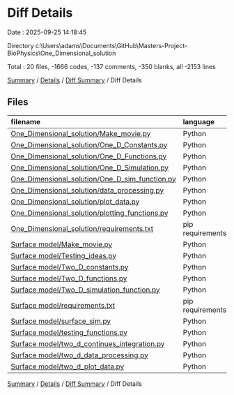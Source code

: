 # Diff Details

Date : 2025-09-25 14:18:45

Directory c:\\Users\\adams\\Documents\\GitHub\\Masters-Project-BioPhysics\\One_Dimensional_solution

Total : 20 files,  -1666 codes, -137 comments, -350 blanks, all -2153 lines

[Summary](results.md) / [Details](details.md) / [Diff Summary](diff.md) / Diff Details

## Files
| filename | language | code | comment | blank | total |
| :--- | :--- | ---: | ---: | ---: | ---: |
| [One\_Dimensional\_solution/Make\_movie.py](/One_Dimensional_solution/Make_movie.py) | Python | 138 | 16 | 44 | 198 |
| [One\_Dimensional\_solution/One\_D\_Constants.py](/One_Dimensional_solution/One_D_Constants.py) | Python | 63 | 12 | 16 | 91 |
| [One\_Dimensional\_solution/One\_D\_Functions.py](/One_Dimensional_solution/One_D_Functions.py) | Python | 120 | 6 | 54 | 180 |
| [One\_Dimensional\_solution/One\_D\_Simulation.py](/One_Dimensional_solution/One_D_Simulation.py) | Python | 135 | 3 | 37 | 175 |
| [One\_Dimensional\_solution/One\_D\_sim\_function.py](/One_Dimensional_solution/One_D_sim_function.py) | Python | 59 | 8 | 13 | 80 |
| [One\_Dimensional\_solution/data\_processing.py](/One_Dimensional_solution/data_processing.py) | Python | 127 | 8 | 43 | 178 |
| [One\_Dimensional\_solution/plot\_data.py](/One_Dimensional_solution/plot_data.py) | Python | 324 | 71 | 59 | 454 |
| [One\_Dimensional\_solution/plotting\_functions.py](/One_Dimensional_solution/plotting_functions.py) | Python | 90 | 3 | 29 | 122 |
| [One\_Dimensional\_solution/requirements.txt](/One_Dimensional_solution/requirements.txt) | pip requirements | 16 | 0 | 1 | 17 |
| [Surface model/Make\_movie.py](/Surface%20model/Make_movie.py) | Python | -137 | -19 | -44 | -200 |
| [Surface model/Testing\_ideas.py](/Surface%20model/Testing_ideas.py) | Python | -61 | -12 | -18 | -91 |
| [Surface model/Two\_D\_constants.py](/Surface%20model/Two_D_constants.py) | Python | -184 | -24 | -35 | -243 |
| [Surface model/Two\_D\_functions.py](/Surface%20model/Two_D_functions.py) | Python | -594 | -29 | -157 | -780 |
| [Surface model/Two\_D\_simulation\_function.py](/Surface%20model/Two_D_simulation_function.py) | Python | -518 | -11 | -90 | -619 |
| [Surface model/requirements.txt](/Surface%20model/requirements.txt) | pip requirements | -17 | 0 | -1 | -18 |
| [Surface model/surface\_sim.py](/Surface%20model/surface_sim.py) | Python | -195 | -4 | -39 | -238 |
| [Surface model/testing\_functions.py](/Surface%20model/testing_functions.py) | Python | -736 | -70 | -187 | -993 |
| [Surface model/two\_d\_continues\_integration.py](/Surface%20model/two_d_continues_integration.py) | Python | -72 | -83 | -18 | -173 |
| [Surface model/two\_d\_data\_processing.py](/Surface%20model/two_d_data_processing.py) | Python | -131 | -8 | -36 | -175 |
| [Surface model/two\_d\_plot\_data.py](/Surface%20model/two_d_plot_data.py) | Python | -93 | -4 | -21 | -118 |

[Summary](results.md) / [Details](details.md) / [Diff Summary](diff.md) / Diff Details